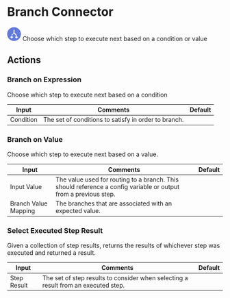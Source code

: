 # Branch Connector

![Branch](./assets/branch.png#connector-icon)
Choose which step to execute next based on a condition or value

## Actions

### Branch on Expression

Choose which step to execute next based on a condition

| Input     | Comments                                             | Default |
| --------- | ---------------------------------------------------- | ------- |
| Condition | The set of conditions to satisfy in order to branch. |         |

### Branch on Value

Choose which step to execute next based on a value.

| Input                | Comments                                                                                                        | Default |
| -------------------- | --------------------------------------------------------------------------------------------------------------- | ------- |
| Input Value          | The value used for routing to a branch. This should reference a config variable or output from a previous step. |         |
| Branch Value Mapping | The branches that are associated with an expected value.                                                        |         |

### Select Executed Step Result

Given a collection of step results, returns the results of whichever step was executed and returned a result.

| Input       | Comments                                                                           | Default |
| ----------- | ---------------------------------------------------------------------------------- | ------- |
| Step Result | The set of step results to consider when selecting a result from an executed step. |         |
